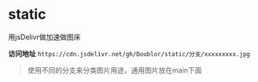 # static
用jsDelivr做加速做图床

**访问地址**
`https://cdn.jsdelivr.net/gh/Doublor/static/分支/xxxxxxxxx.jpg`

> 使用不同的分支来分类图片用途，通用图片放在main下面
